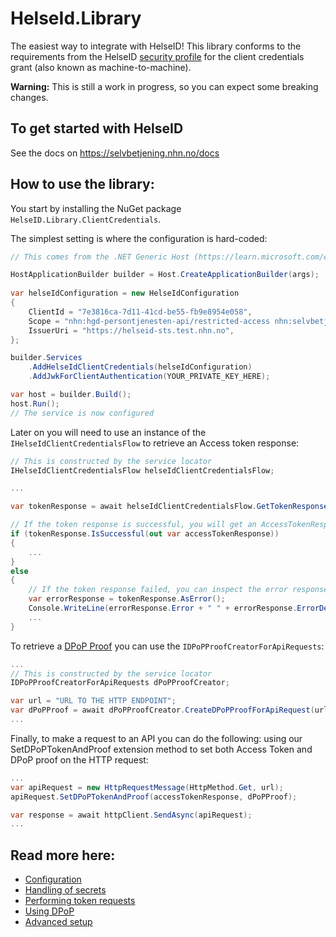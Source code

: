 # HelseId.Library
The easiest way to integrate with HelseID! This library conforms to the requirements from the HelseID [security profile](https://utviklerportal.nhn.no/informasjonstjenester/helseid/protokoller-og-sikkerhetsprofil/sikkerhetsprofil/docs/sikkerhetsprofil_enmd) for the client credentials grant (also known as machine-to-machine). 

**Warning:** This is still a work in progress, so you can expect some breaking changes.

## To get started with HelseID

See the docs on https://selvbetjening.nhn.no/docs

## How to use the library:

You start by installing the NuGet package `HelseID.Library.ClientCredentials`.

The simplest setting is where the configuration is hard-coded:


```csharp
// This comes from the .NET Generic Host (https://learn.microsoft.com/en-us/dotnet/core/extensions/generic-host?tabs=appbuilder)

HostApplicationBuilder builder = Host.CreateApplicationBuilder(args);
    
var helseIdConfiguration = new HelseIdConfiguration
{
    ClientId = "7e3816ca-7d11-41cd-be55-fb9e8954e058",
    Scope = "nhn:hgd-persontjenesten-api/restricted-access nhn:selvbetjening/client",
    IssuerUri = "https://helseid-sts.test.nhn.no",
};

builder.Services
    .AddHelseIdClientCredentials(helseIdConfiguration)
    .AddJwkForClientAuthentication(YOUR_PRIVATE_KEY_HERE);

var host = builder.Build();
host.Run();
// The service is now configured
```

Later on you will need to use an instance of the `IHelseIdClientCredentialsFlow` to retrieve an Access token response:

```csharp
// This is constructed by the service locator
IHelseIdClientCredentialsFlow helseIdClientCredentialsFlow;

...

var tokenResponse = await helseIdClientCredentialsFlow.GetTokenResponseAsync();

// If the token response is successful, you will get an AccessTokenResponse object:
if (tokenResponse.IsSuccessful(out var accessTokenResponse))
{
    ...
}
else
{
    // If the token response failed, you can inspect the error response from the TokenErrorResponse object:
    var errorResponse = tokenResponse.AsError();
    Console.WriteLine(errorResponse.Error + " " + errorResponse.ErrorDescription);
    ...
}

```

To retrieve a [DPoP Proof](https://utviklerportal.nhn.no/informasjonstjenester/helseid/bruksmoenstre-og-eksempelkode/bruk-av-helseid/docs/dpop/dpop_enmd) you can use the `IDPoPProofCreatorForApiRequests`:

```csharp
...
// This is constructed by the service locator
IDPoPProofCreatorForApiRequests dPoPProofCreator;

var url = "URL TO THE HTTP ENDPOINT";
var dPoPProof = await dPoPProofCreator.CreateDPoPProofForApiRequest(url, "GET", accessTokenResponse);
...
```

Finally, to make a request to an API you can do the following: using our SetDPoPTokenAndProof extension method to set both Access Token and DPoP proof on the HTTP request:
```csharp
...
var apiRequest = new HttpRequestMessage(HttpMethod.Get, url);
apiRequest.SetDPoPTokenAndProof(accessTokenResponse, dPoPProof);

var response = await httpClient.SendAsync(apiRequest);
...
```

## Read more here:
* [Configuration](Documentation/configuration.md)
* [Handling of secrets](Documentation/secrets.md)
* [Performing token requests](Documentation/token_requests.md)
* [Using DPoP](Documentation/dpop.md)
* [Advanced setup](Documentation/advanced_setup.md)